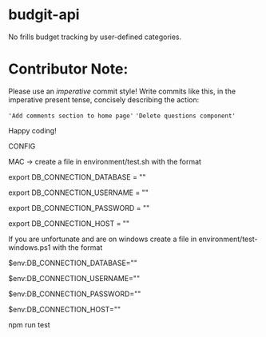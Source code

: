 # budgit-api

No frills budget tracking by user-defined categories.

# Contributor Note:

Please use an _imperative_ commit style!
Write commits like this, in the imperative present tense, concisely describing the action:

`'Add comments section to home page'`
`'Delete questions component'`

Happy coding!

CONFIG 

MAC -> create a file in environment/test.sh with the format

export DB_CONNECTION_DATABASE = "<database>"
  
export DB_CONNECTION_USERNAME = "<database username>"
  
export DB_CONNECTION_PASSWORD = "<db password>"
  
export DB_CONNECTION_HOST = "<db host>"
  
 If you are unfortunate and are on windows create a file in environment/test-windows.ps1 with the format
 
$env:DB_CONNECTION_DATABASE="<database>"
  
$env:DB_CONNECTION_USERNAME="<database username>"
  
$env:DB_CONNECTION_PASSWORD="<db password>"
  
$env:DB_CONNECTION_HOST="<db host>"
  
npm run test
